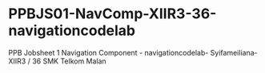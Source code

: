 # PPBJS01-NavComp-XIIR3-36-navigationcodelab
PPB Jobsheet 1 Navigation Component - navigationcodelab- Syifameiliana- XIIR3 / 36 SMK Telkom Malan
